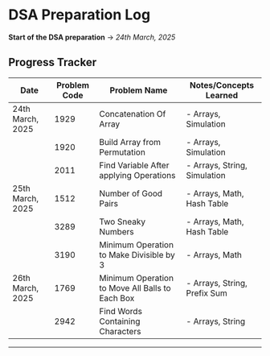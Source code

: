 # DSA Preparation Log

**Start of the DSA preparation** → *24th March, 2025*

## Progress Tracker

| Date             | Problem Code | Problem Name                                    | Notes/Concepts Learned       |
|------------------|--------------|-------------------------------------------------|------------------------------|
| 24th March, 2025 | 1929         | Concatenation Of Array                          | - Arrays, Simulation         |
|                  | 1920         | Build Array from Permutation                    | - Arrays, Simulation         |
|                  | 2011         | Find Variable After applying Operations         | - Arrays, String, Simulation |
| 25th March, 2025 | 1512         | Number of Good Pairs                            | - Arrays, Math, Hash Table   |
|                  | 3289         | Two Sneaky Numbers                              | - Arrays, Math, Hash Table   |
|                  | 3190         | Minimum Operation to Make Divisible by 3        | - Arrays, Math               |
| 26th March, 2025 | 1769         | Minimum Operation to Move All Balls to Each Box | - Arrays, String, Prefix Sum |
|                  | 2942         | Find Words Containing Characters                | - Arrays, String             |
---